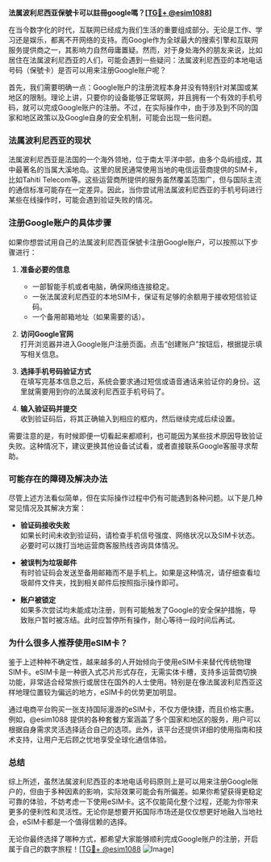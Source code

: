 **法属波利尼西亚保號卡可以註冊google嗎？[[TG💪+ @esim1088](https://t.me/s/esim1088)]**

在当今数字化的时代，互联网已经成为我们生活的重要组成部分。无论是工作、学习还是娱乐，都离不开网络的支持。而Google作为全球最大的搜索引擎和互联网服务提供商之一，其影响力自然毋庸置疑。然而，对于身处海外的朋友来说，比如居住在法属波利尼西亚的人们，可能会遇到一些疑问：法属波利尼西亚的本地电话号码（保號卡）是否可以用来注册Google账户呢？

首先，我们需要明确一点：Google账户的注册流程本身并没有特别针对某国或某地区的限制。理论上讲，只要你的设备能够正常联网，并且拥有一个有效的手机号码，就可以完成Google账户的注册。不过，在实际操作中，由于涉及到不同的国家和地区政策以及Google自身的安全机制，可能会出现一些问题。

### 法属波利尼西亚的现状

法属波利尼西亚是法国的一个海外领地，位于南太平洋中部，由多个岛屿组成，其中最著名的当属大溪地岛。这里的居民通常使用当地的电信运营商提供的SIM卡，比如Tahiti Telecom等。这些运营商所提供的服务虽然覆盖范围广，但与国际主流的通信标准可能存在一定差异。因此，当你尝试用法属波利尼西亚的手机号码进行某些在线操作时，可能会遇到验证失败的情况。

### 注册Google账户的具体步骤

如果你想尝试用自己的法属波利尼西亚保號卡注册Google账户，可以按照以下步骤进行：

1. **准备必要的信息**  
   - 一部智能手机或者电脑，确保网络连接稳定。
   - 一张法属波利尼西亚的本地SIM卡，保证有足够的余额用于接收短信验证码。
   - 一个备用邮箱地址（如果需要的话）。

2. **访问Google官网**  
   打开浏览器并进入Google账户注册页面。点击“创建账户”按钮后，根据提示填写相关信息。

3. **选择手机号码验证方式**  
   在填写完基本信息之后，系统会要求通过短信或语音通话来验证你的身份。这里就需要用到你的法属波利尼西亚手机号码了。

4. **输入验证码并提交**  
   收到验证码后，将其正确输入到相应的框内，然后继续完成后续设置。

需要注意的是，有时候即便一切看起来都顺利，也可能因为某些技术原因导致验证失败。这种情况下，建议更换其他设备试试看，或者直接联系Google客服寻求帮助。

### 可能存在的障碍及解决办法

尽管上述方法看似简单，但在实际操作过程中仍有可能遇到各种问题。以下是几种常见情况及其解决方案：

- **验证码接收失败**  
  如果长时间未收到验证码，请检查手机信号强度、网络状况以及SIM卡状态。必要时可以拨打当地运营商客服热线咨询具体情况。

- **被误判为垃圾邮件**  
  有时验证码会发送至备用邮箱而不是手机上。如果是这种情况，请仔细查看垃圾邮件文件夹，找到相关邮件后按照指示操作即可。

- **账户被锁定**  
  如果多次尝试均未能成功注册，则有可能触发了Google的安全保护措施，导致账户暂时被冻结。此时应暂停所有操作，耐心等待一段时间后再试。

### 为什么很多人推荐使用eSIM卡？

鉴于上述种种不确定性，越来越多的人开始倾向于使用eSIM卡来替代传统物理SIM卡。eSIM卡是一种嵌入式芯片形式存在，无需实体卡槽，支持多运营商切换功能，非常适合经常旅行或居住在国外的人士使用。特别是在像法属波利尼西亚这样地理位置较为偏远的地方，eSIM卡的优势更加明显。

通过电商平台购买一张支持国际漫游的eSIM卡，不仅方便快捷，而且价格实惠。例如，@esim1088 提供的各种套餐方案涵盖了多个国家和地区的服务，用户可以根据自身需求灵活选择适合自己的选项。此外，该平台还提供详细的使用指南和技术支持，让用户无后顾之忧地享受全球化通信体验。

### 总结

综上所述，虽然法属波利尼西亚的本地电话号码原则上是可以用来注册Google账户的，但由于多种因素的影响，实际效果可能会有所偏差。如果你希望获得更稳定可靠的体验，不妨考虑一下使用eSIM卡。这不仅能简化整个过程，还能为你带来更多的便利性和灵活性。无论你是想要开拓国际市场还是仅仅想更好地融入当地社会，eSIM卡都是一个值得信赖的选择。

无论你最终选择了哪种方式，都希望大家能够顺利完成Google账户的注册，开启属于自己的数字旅程！[[TG💪+ @esim1088](https://t.me/s/esim1088) ![Image](https://i.postimg.cc/4NQfJmqS/Snipaste-2025-05-13-00-14-12.png)]